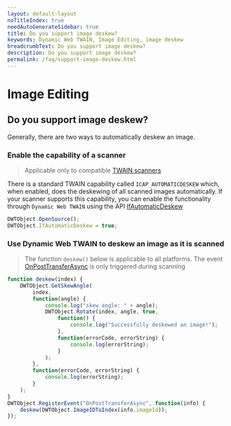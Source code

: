 ```yaml
---
layout: default-layout
noTitleIndex: true
needAutoGenerateSidebar: true
title: Do you support image deskew?
keywords: Dynamic Web TWAIN, Image Editing, image deskew
breadcrumbText: Do you support image deskew?
description: Do you support image deskew?
permalink: /faq/support-image-deskew.html
---
```


# Image Editing

## Do you support image deskew?

Generally, there are two ways to automatically deskew an image.

### Enable the capability of a scanner

> Applicable only to compatible <a href="{{site.getstarted}}hardware.html#twain-scanners" target="_blank">TWAIN scanners</a>

There is a standard TWAIN capability called `ICAP_AUTOMATICDESKEW` which, when enabled, does the deskewing of all scanned images automatically. If your scanner supports this capability, you can enable the functionality through `Dynamic Web TWAIN` using the API <a href="{{site.info}}api/WebTwain_Acquire.html#ifautomaticdeskew" target="_blank">IfAutomaticDeskew</a>

``` javascript
DWTObject.OpenSource();
DWTObject.IfAutomaticDeskew = true;
```

### Use Dynamic Web TWAIN to deskew an image as it is scanned

> The function `deskew()` below is applicable to all platforms. The event <a href="{{site.info}}api/WebTwain_Acquire.html#onposttransferasync" target="_blank">OnPostTransferAsync</a> is only triggered during scanning

``` javascript
function deskew(index) {
    DWTObject.GetSkewAngle(
        index,
        function(angle) {
            console.log("skew angle: " + angle);
            DWTObject.Rotate(index, angle, true,
                function() {
                    console.log("Successfully deskewed an image!");
                },
                function(errorCode, errorString) {
                    console.log(errorString);
                }
            );
        },
        function(errorCode, errorString) {
            console.log(errorString);
        }
    );
}
DWTObject.RegisterEvent("OnPostTransferAsync", function(info) {
    deskew(DWTObject.ImageIDToIndex(info.imageId));
});
```
